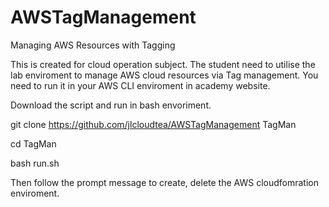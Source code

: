 # AWSTagManagement
Managing AWS Resources with Tagging

This is created for cloud operation subject. The student need to utilise the lab enviroment to manage AWS cloud resources via Tag management. You need to run it in your AWS CLI enviroment in academy website.

Download the script and run in bash envoriment.

git clone https://github.com/jlcloudtea/AWSTagManagement TagMan

cd TagMan

bash run.sh

Then follow the prompt message to create, delete the AWS cloudfomration enviroment.
